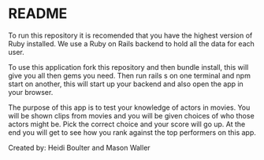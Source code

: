 # README
To run this repository it is recomended that you have the highest version of Ruby installed. We use a Ruby on Rails backend to hold all the data for each user.

To use this application fork this repository and then bundle install, this will give you all then gems you need.  Then run rails s on one terminal and npm start on another, this will start up your backend and also open the app in your browser.

The purpose of this app is to test your knowledge of actors in movies. You will be shown clips from movies and you will be given choices of who those actors might be. Pick the correct choice and your score will go up.  At the end you will get to see how you rank against the top performers on this app.

Created by: Heidi Boulter and Mason Waller
